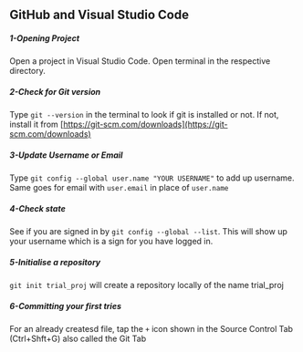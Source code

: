 ## GitHub and Visual Studio Code

##### 1-Opening Project
Open a project in Visual Studio Code. Open terminal in the respective directory.

##### 2-Check for Git version
Type `git --version` in the terminal to look if git is installed or not. If not, install it from [https://git-scm.com/downloads](https://git-scm.com/downloads)

##### 3-Update Username or Email
Type `git config --global user.name "YOUR USERNAME"` to add up username. Same goes for email with `user.email` in place of `user.name`

##### 4-Check state
See if you are signed in by `git config --global --list`. This will show up your username which is a sign for you  have logged in.

##### 5-Initialise a repository
`git init trial_proj` will create a repository locally of the name trial_proj

##### 6-Committing your first tries
For an already createsd file, tap the `+` icon shown in the Source Control Tab (Ctrl+Shft+G) also called the Git Tab 